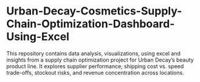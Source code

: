 # Urban-Decay-Cosmetics-Supply-Chain-Optimization-Dashboard-Using-Excel
This repository contains data analysis, visualizations, using excel and insights from a supply chain optimization project for Urban Decay’s beauty product line. It explores supplier performance, shipping cost vs. speed trade-offs, stockout risks, and revenue concentration across locations. 
